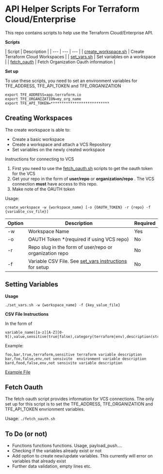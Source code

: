 # API Helper Scripts For Terraform Cloud/Enterprise

This repo contains scripts to help use the Terraform Cloud/Enterprise API.

**Scripts**

| Script | Description |
| --- | --- | --- |
| [create_workspace.sh](#creating-workspaces) | Create Terraform Cloud Workspaces |
| [set_vars.sh](#setting-variables)  | Set variables on a workspace |
| [fetch_oauth](#fetch-oauth) | Fetch Organization Oauth information |

**Set up**

To use these scripts, you need to set an environment variables for TFE_ADDRESS, TFE_API_TOKEN and TFE_ORGANIZATION

```
export TFE_ADDRESS=app.terraform.io
export TFE_ORGANIZATION=my_org_name
export TFE_API_TOKEN=***************************
```

## <a name="createws"></a>Creating Workspaces

The create workspace is able to:

* Create a basic workspace
* Create a workspace and attach a VCS Repository
* Set variables on the newly created workspace

Instructions for connecting to VCS
1. First you need to use the [fetch_oauth.sh](#fetchoauth) scripts to get the oauth token for the VCS
2. Get your repo in the form of **user/repo** or **organization/repo** . The VCS connection **must** have access to this repo.
3. Make note of the OAUTH token

Usage:
```
create_workspace -w {workspace_name} [-o {OAUTH_TOKEN} -r {repo} -f {variable_csv_file}]
```
| Option | Description | Required |
| --- | --- | --- |
| -w | Workspace Name | Yes |
| -o | OAUTH Token *(required if using VCS repo)| No |
| -r | Repo slug in the form of user/repo or organization repo | No |
| -f | Variable CSV File. See [set_vars instructions](#setvars) for setup | No

## <a name="setvars"></a>Setting Variables

**Usage**

`./set_vars.sh -w {workspace_name} -f {key_value_file}`


**CSV File Instructions**

In the form of
```
variable_name([a-z][A-Z][0-9]),value,sensitive(true|false),category(terraform|env),description(string)
```
Example:
```
foo,bar,true,terraform,sensitive terraform variable description
bar,foo,false,env,not sensivite  environment variable description
bard,food,false,env,not sensivite variable description
```

[Example File](kv_sample.txt)

## <a name=fetchoauth></a> Fetch Oauth

The fetch oauth script provides information for VCS connections. The only set up for this script is to set the TFE_ADDRESS, TFE_ORGANIZATION and TFE_API_TOKEN envrionment variables.

Usage:
```./fetch_oauth.sh```

## To Do (or not)
- Functions functions functions. Usage, payload_push....
- Checking if the variables already exist or not
- Add option to create new/update variables. This currently will error on variables that already exist
- Further data validation, empty lines etc.
